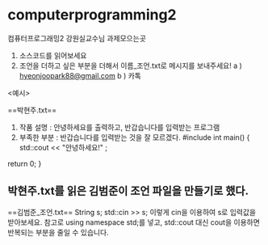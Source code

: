 # computerprogramming2
컴퓨터프로그래밍2 강원실교수님 과제모으는곳

1. 소스코드를 읽어보세요
2. 조언을 더하고 싶은 부분을 더해서 이름_조언.txt로 메시지를 보내주세요!
  a ) hyeonjoopark88@gmail.com
  b ) 카톡

<예시>

==박현주.txt==
1. 작품 설명 : 안녕하세요를 출력하고, 반갑습니다를 입력받는 프로그램
2. 부족한 부분 : 반갑습니다를 입력받는 것을 잘 모르겠다.
#include <iostream>
int main()
{
  std::cout << "안녕하세요!" ;
  
  return 0;
}

## 박현주.txt를 읽은 김범준이 조언 파일을 만들기로 했다.

==김범준_조언.txt==
String s;
std::cin >> s;
이렇게 cin을 이용하여 s로 입력값을 받아보세요.
참고로 using namespace std;를 넣고, std::cout 대신 cout을 이용하면 반복되는 부분을 줄일 수 있습니다.
